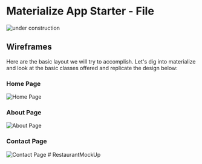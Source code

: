 # Materialize App Starter - File

<img src="./assets/unders-construction.png" alt="under construction">

## Wireframes

Here are the basic layout we will try to accomplish. Let's dig into materialize and look at the basic classes offered and replicate the design below:

### Home Page

<img src="./assets/wireframe-home.png" alt="Home Page">

### About Page

<img src="./assets/wireframe-about.png" alt="About Page">

### Contact Page

<img src="./assets/wireframe-contact.png" alt="Contact Page">
# RestaurantMockUp
